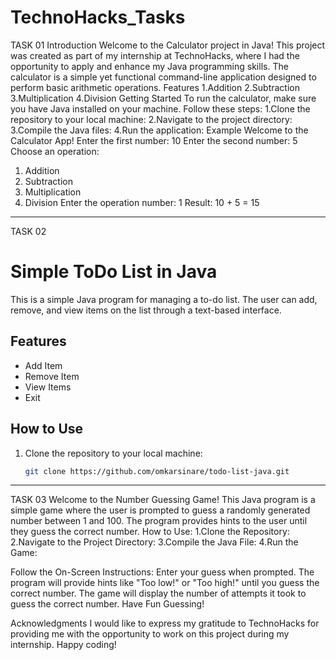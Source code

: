 # TechnoHacks_Tasks

TASK 01 
Introduction
Welcome to the Calculator project in Java! This project was created as part of my internship at TechnoHacks, where I had the opportunity to apply and enhance my Java programming skills. The calculator is a simple yet functional command-line application designed to perform basic arithmetic operations.
Features
1.Addition
2.Subtraction
3.Multiplication
4.Division
Getting Started
To run the calculator, make sure you have Java installed on your machine. Follow these steps:
1.Clone the repository to your local machine:
2.Navigate to the project directory:
3.Compile the Java files:
4.Run the application:
Example
Welcome to the Calculator App!
Enter the first number: 10
Enter the second number: 5
Choose an operation:
1. Addition
2. Subtraction
3. Multiplication
4. Division
Enter the operation number: 1
Result: 10 + 5 = 15

-------------------------------------------------------------------------------------------------------------------------------------------------------------------------------------------------


TASK 02 

# Simple ToDo List in Java
This is a simple Java program for managing a to-do list. The user can add, remove, and view items on the list through a text-based interface.
## Features
- Add Item
- Remove Item
- View Items
- Exit
## How to Use
1. Clone the repository to your local machine:
   ```bash
   git clone https://github.com/omkarsinare/todo-list-java.git


------------------------------------------------------------------------------------------------------------------------------------------------------------------------------------------------------------


TASK 03
Welcome to the Number Guessing Game! This Java program is a simple game where the user is prompted to guess a randomly generated number between 1 and 100. The program provides hints to the user until they guess the correct number.
How to Use:
1.Clone the Repository:
2.Navigate to the Project Directory:
3.Compile the Java File:
4.Run the Game:

Follow the On-Screen Instructions:
Enter your guess when prompted.
The program will provide hints like "Too low!" or "Too high!" until you guess the correct number.
The game will display the number of attempts it took to guess the correct number.
Have Fun Guessing!


Acknowledgments
I would like to express my gratitude to TechnoHacks for providing me with the opportunity to work on this project during my internship.
Happy coding! 
